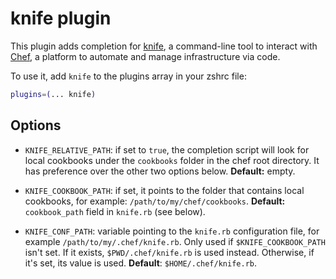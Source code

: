# knife plugin

This plugin adds completion for [knife](https://docs.chef.io/knife.html), a command-line tool
to interact with [Chef](https://chef.io), a platform to automate and manage infrastructure via
code.

To use it, add `knife` to the plugins array in your zshrc file:
```zsh
plugins=(... knife)
```

## Options

- `KNIFE_RELATIVE_PATH`: if set to `true`, the completion script will look for local cookbooks
  under the `cookbooks` folder in the chef root directory. It has preference over the other two
  options below. **Default:** empty.

- `KNIFE_COOKBOOK_PATH`: if set, it points to the folder that contains local cookbooks, for
   example: `/path/to/my/chef/cookbooks`. **Default:** `cookbook_path` field in `knife.rb`
   (see below).

- `KNIFE_CONF_PATH`: variable pointing to the `knife.rb` configuration file, for example
  `/path/to/my/.chef/knife.rb`. Only used if `$KNIFE_COOKBOOK_PATH` isn't set. If it exists,
  `$PWD/.chef/knife.rb` is used instead. Otherwise, if it's set, its value is used.
  **Default**: `$HOME/.chef/knife.rb`.
